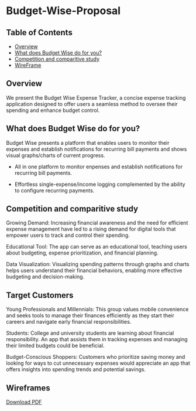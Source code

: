 # Budget-Wise-Proposal

## Table of Contents

- [Overview](#Overview)
- [What does Budget Wise do for you?](#What-does-Budget-Wise-do-for-you?)
- [Competition and comparitive study](#credits)
- [WireFrame](#license)

## Overview

We present the Budget Wise Expense Tracker, a concise expense tracking application designed to offer users a seamless method to oversee their spending and enhance budget control.

## What does Budget Wise do for you?

Budget Wise presents a platform that enables users to monitor their expenses and establish notifications for recurring bill payments and shows visual graphs/charts of current progress.

- All in one platform to monitor enpenses and establish notifications for recurring bill payments.

- Effortless single-expense/income logging complemented by the ability to configure recurring payments.

## Competition and comparitive study

Growing Demand: Increasing financial awareness and the need for efficient expense management have led to a rising demand for digital tools that empower users to track and control their spending.

Educational Tool: The app can serve as an educational tool, teaching users about budgeting, expense prioritization, and financial planning.

Data Visualization: Visualizing spending patterns through graphs and charts helps users understand their financial behaviors, enabling more effective budgeting and decision-making.

## Target Customers

Young Professionals and Millennials: This group values mobile convenience and seeks tools to manage their finances efficiently as they start their careers and navigate early financial responsibilities.

Students: College and university students are learning about financial responsibility. An app that assists them in tracking expenses and managing their limited budgets could be beneficial.

Budget-Conscious Shoppers: Customers who prioritize saving money and looking for ways to cut unnecessary expenses would appreciate an app that offers insights into spending trends and potential savings.

## Wireframes

[Download PDF](Worktopia_Wireframes.pdf)
